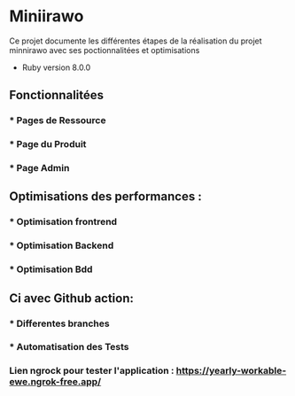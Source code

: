 # Miniirawo

Ce projet documente les différentes étapes de la réalisation
du projet minnirawo avec ses poctionnalitées et optimisations

* Ruby version 8.0.0

## Fonctionnalitées
### * Pages de Ressource 
### * Page du Produit
### * Page Admin



## Optimisations des performances :

### * Optimisation frontrend
### * Optimisation Backend
### * Optimisation Bdd
  
## Ci avec Github action:
### * Differentes branches
### * Automatisation des Tests




### Lien ngrock pour  tester l'application : https://yearly-workable-ewe.ngrok-free.app/



